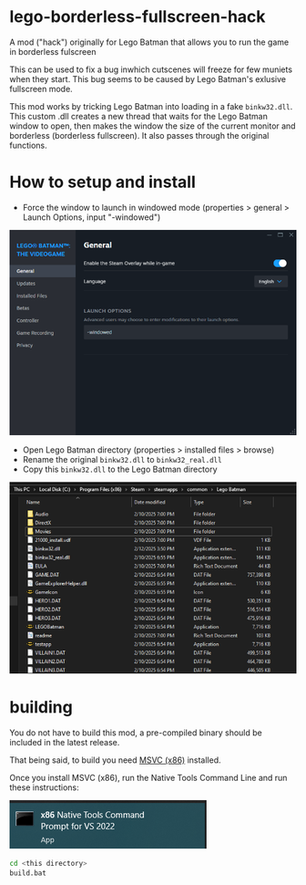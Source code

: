 # lego-borderless-fullscreen-hack
A mod ("hack") originally for Lego Batman that allows you to run the game in borderless fulscreen 

This can be used to fix a bug inwhich cutscenes will freeze for few muniets when they start. This bug seems to be caused by Lego Batman's exlusive fullscreen mode.

This mod works by tricking Lego Batman into loading in a fake `binkw32.dll`. This custom .dll creates a new thread that waits for the Lego Batman window to open, then makes the window the size of the current monitor and borderless (borderless fullscreen). It also passes through the original functions.

# How to setup and install
- Force the window to launch in windowed mode (properties > general > Launch Options, input "-windowed")

![windowed](windowed.png)

- Open Lego Batman directory (properties > installed files > browse)
- Rename the original `binkw32.dll` to `binkw32_real.dll`
- Copy this `binkw32.dll` to the Lego Batman directory

![folder](folder.png)

# building
You do not have to build this mod, a pre-compiled binary should be included in the latest release.

That being said, to build you need [MSVC (x86)](https://visualstudio.microsoft.com/downloads/#build-tools-for-visual-studio-2022) installed. 

Once you install MSVC (x86), run the Native Tools Command Line and run these instructions: 

![tools image](tools.png)

```sh
cd <this directory>
build.bat 

```
